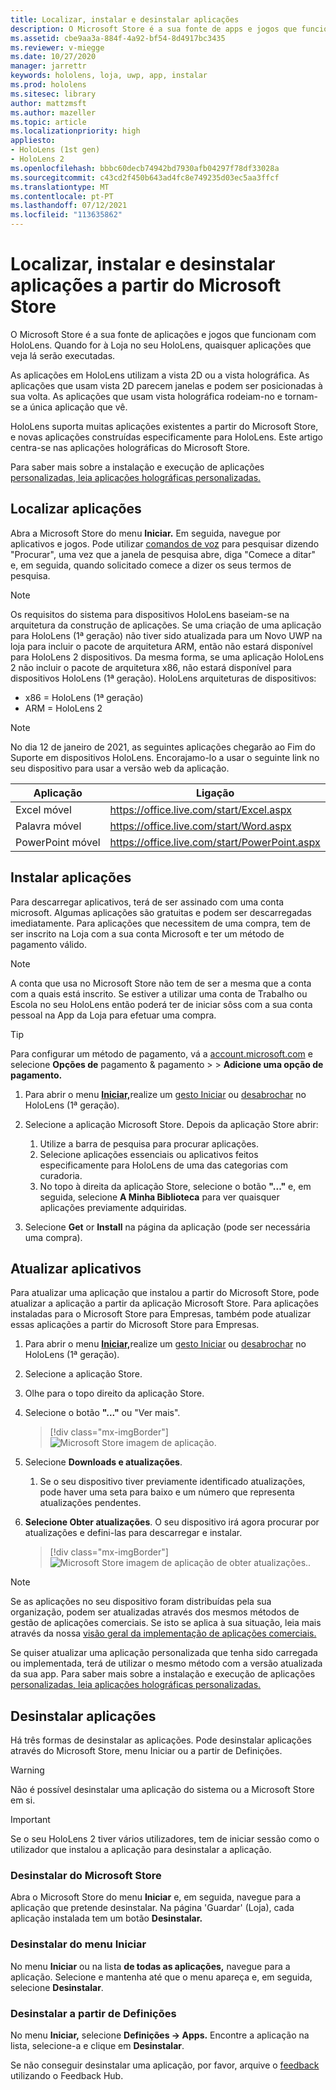 ```yaml
---
title: Localizar, instalar e desinstalar aplicações
description: O Microsoft Store é a sua fonte de apps e jogos que funcionam com HoloLens.  Saiba mais sobre encontrar, instalar e desinstalar aplicações holográficas.
ms.assetid: cbe9aa3a-884f-4a92-bf54-8d4917bc3435
ms.reviewer: v-miegge
ms.date: 10/27/2020
manager: jarrettr
keywords: hololens, loja, uwp, app, instalar
ms.prod: hololens
ms.sitesec: library
author: mattzmsft
ms.author: mazeller
ms.topic: article
ms.localizationpriority: high
appliesto:
- HoloLens (1st gen)
- HoloLens 2
ms.openlocfilehash: bbbc60decb74942bd7930afb04297f78df33028a
ms.sourcegitcommit: c43cd2f450b643ad4fc8e749235d03ec5aa3ffcf
ms.translationtype: MT
ms.contentlocale: pt-PT
ms.lasthandoff: 07/12/2021
ms.locfileid: "113635862"
---
```

# <a name="find-install-and-uninstall-applications-from-the-microsoft-store"></a>Localizar, instalar e desinstalar aplicações a partir do Microsoft Store

O Microsoft Store é a sua fonte de aplicações e jogos que funcionam com HoloLens. Quando for à Loja no seu HoloLens, quaisquer aplicações que veja lá serão executadas.

As aplicações em HoloLens utilizam a vista 2D ou a vista holográfica. As aplicações que usam vista 2D parecem janelas e podem ser posicionadas à sua volta. As aplicações que usam vista holográfica rodeiam-no e tornam-se a única aplicação que vê.

HoloLens suporta muitas aplicações existentes a partir do Microsoft Store, e novas aplicações construídas especificamente para HoloLens.  Este artigo centra-se nas aplicações holográficas do Microsoft Store.

Para saber mais sobre a instalação e execução de aplicações [personalizadas, leia aplicações holográficas personalizadas.](holographic-custom-apps.md)

## <a name="find-apps"></a>Localizar aplicações

Abra a Microsoft Store do menu **Iniciar.** Em seguida, navegue por aplicativos e jogos. Pode utilizar [comandos de voz](hololens-cortana.md) para pesquisar dizendo "Procurar", uma vez que a janela de pesquisa abre, diga "Comece a ditar" e, em seguida, quando solicitado comece a dizer os seus termos de pesquisa.

> [!NOTE]
> Os requisitos do sistema para dispositivos HoloLens baseiam-se na arquitetura da construção de aplicações. Se uma criação de uma aplicação para HoloLens (1ª geração) não tiver sido atualizada para um Novo UWP na loja para incluir o pacote de arquitetura ARM, então não estará disponível para HoloLens 2 dispositivos. Da mesma forma, se uma aplicação HoloLens 2 não incluir o pacote de arquitetura x86, não estará disponível para dispositivos HoloLens (1ª geração). HoloLens arquiteturas de dispositivos:
> - x86 = HoloLens (1ª geração)
> - ARM = HoloLens 2

> [!NOTE]
> No dia 12 de janeiro de 2021, as seguintes aplicações chegarão ao Fim do Suporte em dispositivos HoloLens. Encorajamo-lo a usar o seguinte link no seu dispositivo para usar a versão web da aplicação.

| Aplicação        | Ligação                                          |
|------------|-----------------------------------------------|
| Excel móvel      | https://office.live.com/start/Excel.aspx      |
| Palavra móvel       | https://office.live.com/start/Word.aspx       |
| PowerPoint móvel | https://office.live.com/start/PowerPoint.aspx |

## <a name="install-apps"></a>Instalar aplicações

Para descarregar aplicativos, terá de ser assinado com uma conta microsoft. Algumas aplicações são gratuitas e podem ser descarregadas imediatamente. Para aplicações que necessitem de uma compra, tem de ser inscrito na Loja com a sua conta Microsoft e ter um método de pagamento válido.

> [!NOTE]
> A conta que usa no Microsoft Store não tem de ser a mesma que a conta com a quais está inscrito. Se estiver a utilizar uma conta de Trabalho ou Escola no seu HoloLens então poderá ter de iniciar sôss com a sua conta pessoal na App da Loja para efetuar uma compra.

> [!TIP]
> Para configurar um método de pagamento, vá a [account.microsoft.com](https://account.microsoft.com/) e selecione **Opções de** pagamento & pagamento  >    >  **Adicione uma opção de pagamento.**

1. Para abrir o menu [ **Iniciar,**](holographic-home.md)realize um [gesto Iniciar](/hololens/hololens2-basic-usage#start-gesture) ou [desabrochar](hololens1-basic-usage.md) no HoloLens (1ª geração).

1. Selecione a aplicação Microsoft Store. Depois da aplicação Store abrir:
   1. Utilize a barra de pesquisa para procurar aplicações. 
   1. Selecione aplicações essenciais ou aplicativos feitos especificamente para HoloLens de uma das categorias com curadoria.
   1. No topo à direita da aplicação Store, selecione o botão **"..."** e, em seguida, selecione **A Minha Biblioteca** para ver quaisquer aplicações previamente adquiridas.

1. Selecione **Get** or **Install** na página da aplicação (pode ser necessária uma compra).

## <a name="update-apps"></a>Atualizar aplicativos

Para atualizar uma aplicação que instalou a partir do Microsoft Store, pode atualizar a aplicação a partir da aplicação Microsoft Store. Para aplicações instaladas para o Microsoft Store para Empresas, também pode atualizar essas aplicações a partir do Microsoft Store para Empresas. 

1. Para abrir o menu [ **Iniciar,**](holographic-home.md)realize um [gesto Iniciar](/hololens/hololens2-basic-usage#start-gesture) ou [desabrochar](hololens1-basic-usage.md) no HoloLens (1ª geração).

1. Selecione a aplicação Store.

1. Olhe para o topo direito da aplicação Store. 

1. Selecione o botão **"..."** ou "Ver mais".

   > [!div class="mx-imgBorder"]
   > ![Microsoft Store imagem de aplicação.](images/store-update-1.png)

1. Selecione **Downloads e atualizações**.
    1. Se o seu dispositivo tiver previamente identificado atualizações, pode haver uma seta para baixo e um número que representa atualizações pendentes.

1. **Selecione Obter atualizações**. O seu dispositivo irá agora procurar por atualizações e defini-las para descarregar e instalar. 
 
   > [!div class="mx-imgBorder"]
   > ![Microsoft Store imagem de aplicação de obter atualizações..](images/store-update-2.png.jpg)

> [!NOTE]
> Se as aplicações no seu dispositivo foram distribuídas pela sua organização, podem ser atualizadas através dos mesmos métodos de gestão de aplicações comerciais. Se isto se aplica à sua situação, leia mais através da nossa [visão geral da implementação de aplicações comerciais.](app-deploy-overview.md)
>
> Se quiser atualizar uma aplicação personalizada que tenha sido carregada ou implementada, terá de utilizar o mesmo método com a versão atualizada da sua app. Para saber mais sobre a instalação e execução de aplicações [personalizadas, leia aplicações holográficas personalizadas.](holographic-custom-apps.md)

## <a name="uninstall-apps"></a>Desinstalar aplicações

Há três formas de desinstalar as aplicações. Pode desinstalar aplicações através do Microsoft Store, menu Iniciar ou a partir de Definições. 

> [!WARNING]
> Não é possível desinstalar uma aplicação do sistema ou a Microsoft Store em si.

> [!IMPORTANT]
> Se o seu HoloLens 2 tiver vários utilizadores, tem de iniciar sessão como o utilizador que instalou a aplicação para desinstalar a aplicação. 

### <a name="uninstall-from-the-microsoft-store"></a>Desinstalar do Microsoft Store

Abra o Microsoft Store do menu **Iniciar** e, em seguida, navegue para a aplicação que pretende desinstalar.  Na página 'Guardar' (Loja), cada aplicação instalada tem um botão **Desinstalar.**

### <a name="uninstall-from-the-start-menu"></a>Desinstalar do menu Iniciar

No menu **Iniciar** ou na lista **de todas as aplicações,** navegue para a aplicação. Selecione e mantenha até que o menu apareça e, em seguida, selecione **Desinstalar**.

### <a name="uninstall-from-settings"></a>Desinstalar a partir de Definições
No menu **Iniciar,** selecione **Definições -> Apps.** Encontre a aplicação na lista, selecione-a e clique em **Desinstalar**.

Se não conseguir desinstalar uma aplicação, por favor, arquive o [feedback](/hololens/hololens-feedback) utilizando o Feedback Hub.
